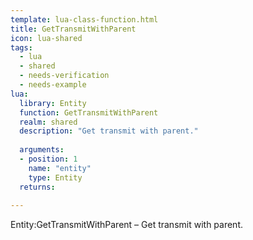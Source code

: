 ```yaml
---
template: lua-class-function.html
title: GetTransmitWithParent
icon: lua-shared
tags:
  - lua
  - shared
  - needs-verification
  - needs-example
lua:
  library: Entity
  function: GetTransmitWithParent
  realm: shared
  description: "Get transmit with parent."
  
  arguments:
  - position: 1
    name: "entity"
    type: Entity
  returns:
    
---
```


<div class="lua__search__keywords">
Entity:GetTransmitWithParent &#x2013; Get transmit with parent.
</div>
